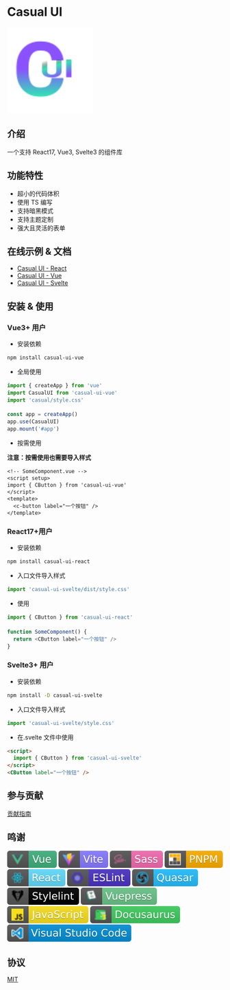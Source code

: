 # Casual UI

<img src="./logo.svg" style="width: 200px;" />

## 介绍

一个支持 React17, Vue3, Svelte3 的组件库

## 功能特性

- 超小的代码体积
- 使用 TS 编写
- 支持暗黑模式
- 支持主题定制
- 强大且灵活的表单

## 在线示例 & 文档

- [Casual UI - React](https://casual-ui-react.donsen.site/) 
- [Casual UI - Vue](https://casual-ui-vue.donsen.site/) 
- [Casual UI - Svelte](https://casual-ui-svelte.donsen.site/) 

## 安装 & 使用

### Vue3+ 用户

- 安装依赖

```sh
npm install casual-ui-vue
```

- 全局使用

```js
import { createApp } from 'vue'
import CasualUI from 'casual-ui-vue'
import 'casual/style.css'

const app = createApp()
app.use(CasualUI)
app.mount('#app')
```

- 按需使用

**注意：按需使用也需要导入样式**

```vue
<!-- SomeComponent.vue -->
<script setup>
import { CButton } from 'casual-ui-vue'
</script>
<template>
  <c-button label="一个按钮" />
</template>
```

### React17+用户

- 安装依赖

```sh
npm install casual-ui-react
```

- 入口文件导入样式

```js
import 'casual-ui-svelte/dist/style.css'
```

- 使用

```js
import { CButton } from 'casual-ui-react'

function SomeComponent() {
  return <CButton label="一个按钮" />
}
```

### Svelte3+ 用户

- 安装依赖

```sh
npm install -D casual-ui-svelte
```

- 入口文件导入样式

```js
import 'casual-ui-svelte/style.css'
```

- 在.svelte 文件中使用

```html
<script>
  import { CButton } from 'casual-ui-svelte'
</script>
<CButton label="一个按钮" />
```

## 参与贡献

[贡献指南](./CONTRIBUTING.md)

## 鸣谢

![Vue](./badges/vue.svg)
![Vite](./badges/vite.svg)
![Sass](./badges/sass.svg)
![PNPM](./badges/pnpm.svg)
![React](./badges/react.svg)
![ESLint](./badges/eslint.svg)
![Quasar](./badges/quasar.svg)
![Stylelint](./badges/stylelint.svg)
![Vuepress](./badges/vuepress.svg)
![Javascript](./badges/javascript.svg)
![Docusaurus](./badges/docusaurus.svg)
![VSCode](./badges/vscode.svg)

## 协议

[MIT](./LICENSE)
